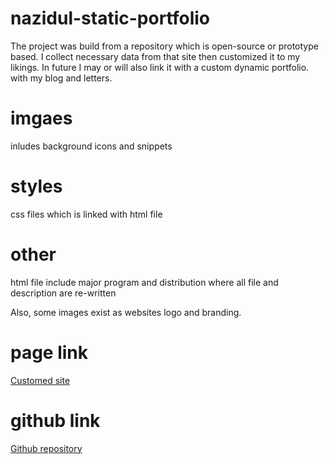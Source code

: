 # nazidul-static-portfolio

The project was build from a repository which is open-source or prototype based.
I collect necessary data from that site then customized it to my likings.
In future I may or will also link it with a custom dynamic portfolio.
with my blog and letters.

# imgaes 

inludes background icons and snippets

# styles 

css files which is linked with html file

# other 

html file include major program and distribution
where all file and description are re-written

Also, some images exist as websites logo and branding.

# page link
<a href="https://misbah-ul-hoq.github.io/developer-portfolio/"> Customed site </a>

# github link
<a href="https://github.com/misbah-ul-hoq/developer-portfolio/tree/main"> Github repository </a>
